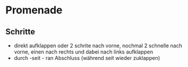 
# Promenade

## Schritte

- direkt aufklappen oder 2 schrite nach vorne, nochmal 2 schnelle nach vorne, einen nach rechts und dabei nach links aufklappen
- durch -seit - ran Abschluss (während seit wieder zuklappen)
